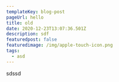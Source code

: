 ```yaml
---
templateKey: blog-post
pageUrl: hello
title: old
date: 2020-12-23T13:07:36.501Z
description: sdf
featuredpost: false
featuredimage: /img/apple-touch-icon.png
tags:
  - asd
---
```

sdssd